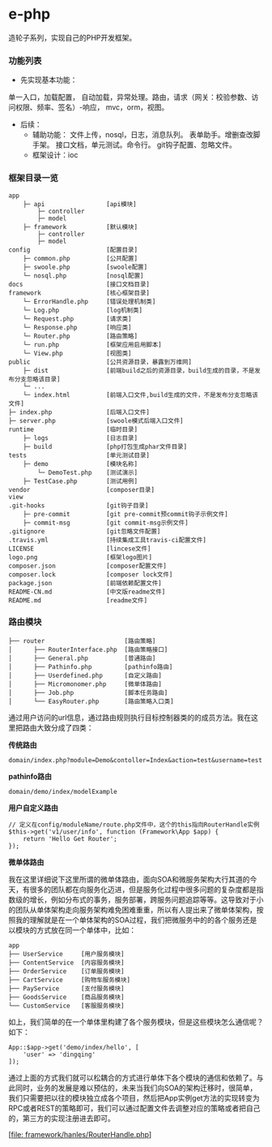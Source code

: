 # e-php
造轮子系列，实现自己的PHP开发框架。

### 功能列表
- 先实现基本功能：

单一入口，加载配置，
自动加载，异常处理。路由，请求（网关：校验参数、访问权限、频率、签名）-响应，
mvc，orm，视图。

- 后续：
    - 辅助功能：
文件上传，nosql，日志，消息队列。
表单助手。增删查改脚手架。
接口文档，单元测试。命令行。
git钩子配置、忽略文件。
    - 框架设计：ioc

###  框架目录一览
```
app
    ├─ api                 [api模块]
        ├─ controller
        ├─ model
    ├─ framework           [默认模块]
        ├─ controller
        ├─ model
config                     [配置目录]
    ├─ common.php          [公共配置]
    ├─ swoole.php          [swoole配置]
    └─ nosql.php           [nosql配置]
docs                       [接口文档目录]
framework                  [核心框架目录]
    └─ ErrorHandle.php     [错误处理机制类]
    └─ Log.php             [log机制类]
    └─ Request.php         [请求类]
    └─ Response.php        [响应类]
    └─ Router.php          [路由策略]
    └─ run.php             [框架应用启用脚本]
    └─ View.php            [视图类]
public                     [公共资源目录，暴露到万维网]
    ├─ dist                [前端build之后的资源目录，build生成的目录，不是发布分支忽略该目录]
    └─ ...
    └─ index.html          [前端入口文件,build生成的文件，不是发布分支忽略该文件]
├─ index.php               [后端入口文件]
├─ server.php              [swoole模式后端入口文件]
runtime                    [临时目录]
    ├─ logs                [日志目录]
    ├─ build               [php打包生成phar文件目录]
tests                      [单元测试目录]
    ├─ demo                [模块名称]
        └─ DemoTest.php    [测试演示]
    ├─ TestCase.php        [测试用例]
vendor                     [composer目录]
view
.git-hooks                 [git钩子目录]
    ├─ pre-commit          [git pre-commit预commit钩子示例文件]
    ├─ commit-msg          [git commit-msg示例文件]
.gitignore                 [git忽略文件配置]
.travis.yml                [持续集成工具travis-ci配置文件]
LICENSE                    [lincese文件]
logo.png                   [框架logo图片]
composer.json              [composer配置文件]
composer.lock              [composer lock文件]
package.json               [前端依赖配置文件]
README-CN.md               [中文版readme文件]
README.md                  [readme文件]
 ```
 
###  路由模块
 
 ```
 ├── router                      [路由策略]
 │      ├── RouterInterface.php  [路由策略接口]
 │      ├── General.php          [普通路由]
 │      ├── Pathinfo.php         [pathinfo路由]
 │      ├── Userdefined.php      [自定义路由]
 │      ├── Micromonomer.php     [微单体路由]
 │      ├── Job.php              [脚本任务路由]
 │      └── EasyRouter.php       [路由策略入口类]
 ```
 
 通过用户访问的url信息，通过路由规则执行目标控制器类的的成员方法。我在这里把路由大致分成了四类：
 
 **传统路由**
 
 ```
 domain/index.php?module=Demo&contoller=Index&action=test&username=test
 ```
 
 **pathinfo路由**
 
 ```
 domain/demo/index/modelExample
 ```
 
 **用户自定义路由**
 
 ```
 // 定义在config/moduleName/route.php文件中，这个的this指向RouterHandle实例
 $this->get('v1/user/info', function (Framework\App $app) {
     return 'Hello Get Router';
 });
 ```
 
 **微单体路由**
 
 我在这里详细说下这里所谓的微单体路由，面向SOA和微服务架构大行其道的今天，有很多的团队都在向服务化迈进，但是服务化过程中很多问题的复杂度都是指数级的增长，例如分布式的事务，服务部署，跨服务问题追踪等等。这导致对于小的团队从单体架构走向服务架构难免困难重重，所以有人提出来了微单体架构，按照我的理解就是在一个单体架构的SOA过程，我们把微服务中的的各个服务还是以模块的方式放在同一个单体中，比如：
 
 ```
 app
 ├── UserService     [用户服务模块]
 ├── ContentService  [内容服务模块]
 ├── OrderService    [订单服务模块]
 ├── CartService     [购物车服务模块]
 ├── PayService      [支付服务模块]
 ├── GoodsService    [商品服务模块]
 └── CustomService   [客服服务模块]
 ```
 
 如上，我们简单的在一个单体里构建了各个服务模块，但是这些模块怎么通信呢？如下：
 
 ```
 App::$app->get('demo/index/hello', [
     'user' => 'dingqing'
 ]);
 ```
 
 通过上面的方式我们就可以松耦合的方式进行单体下各个模块的通信和依赖了。与此同时，业务的发展是难以预估的，未来当我们向SOA的架构迁移时，很简单，我们只需要把以往的模块独立成各个项目，然后把App实例get方法的实现转变为RPC或者REST的策略即可，我们可以通过配置文件去调整对应的策略或者把自己的，第三方的实现注册进去即可。
 
 [[file: framework/hanles/RouterHandle.php](https://github.com/dingqing/e-php/blob/master/framework/handles/RouterHandle.php)]